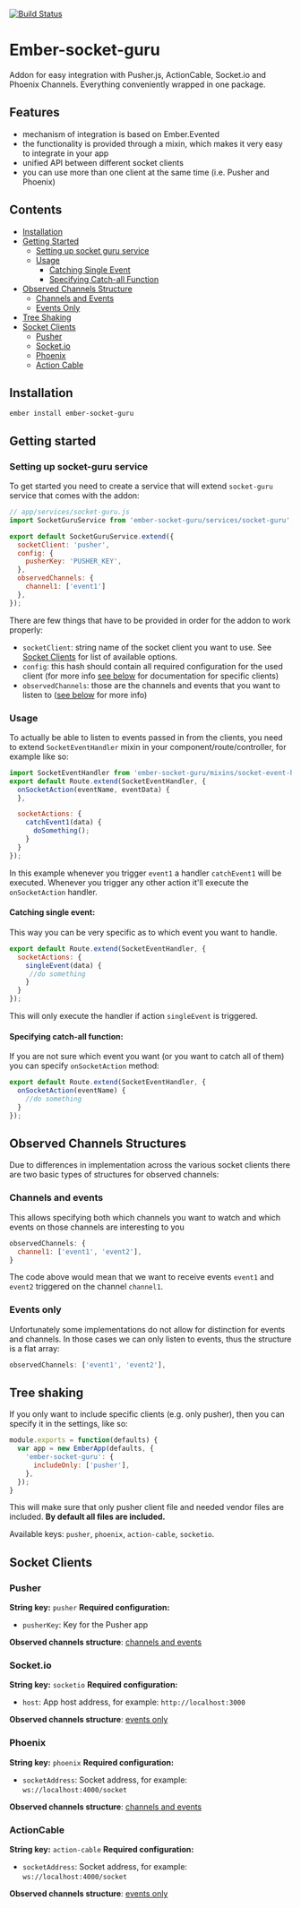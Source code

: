 [![Build Status](https://travis-ci.org/netguru/ember-socket-guru.svg?branch=master)](https://travis-ci.org/netguru/ember-socket-guru)

# Ember-socket-guru
Addon for easy integration with Pusher.js, ActionCable, Socket.io and Phoenix Channels. Everything conveniently wrapped in one package.

## Features
- mechanism of integration is based on Ember.Evented
- the functionality is provided through a mixin, which makes it very easy to integrate in your app
- unified API between different socket clients
- you can use more than one client at the same time (i.e. Pusher and Phoenix)

## Contents
- [Installation](#installation)
- [Getting Started](#getting-started)
  - [Setting up socket guru service](#setting-up-socket-guru-service)
  - [Usage](#usage)
    - [Catching Single Event](#catching-single-event)
    - [Specifying Catch-all Function](#specifying-catch-all-function)
- [Observed Channels Structure](#observed-channels-structure)
  - [Channels and Events](#channels-and-events)
  - [Events Only](#events-only)
- [Tree Shaking](#tree-shaking)
- [Socket Clients](#socket-clients)
  - [Pusher](#pusher)
  - [Socket.io](#socketio)
  - [Phoenix](#phoenix)
  - [Action Cable](#action-cable)

## Installation
`ember install ember-socket-guru`

## Getting started
### Setting up socket-guru service
To get started you need to create a service that will extend `socket-guru` service that comes with the addon:
```js
// app/services/socket-guru.js
import SocketGuruService from 'ember-socket-guru/services/socket-guru';

export default SocketGuruService.extend({
  socketClient: 'pusher',
  config: {
    pusherKey: 'PUSHER_KEY',
  },
  observedChannels: {
    channel1: ['event1']
  },
});
```
There are few things that have to be provided in order for the addon to work properly:
- `socketClient`: string name of the socket client you want to use. See [Socket Clients](#socket-clients) for list of available options.
- `config`: this hash should contain all required configuration for the used client (for more info [see below](#socket-clients) for documentation for specific clients)
- `observedChannels`: those are the channels and events that you want to listen to ([see below](#observed-channels-structures) for more info)

### Usage
To actually be able to listen to events passed in from the clients, you need to extend `SocketEventHandler` mixin in your component/route/controller, for example like so:
```js
import SocketEventHandler from 'ember-socket-guru/mixins/socket-event-handler';
export default Route.extend(SocketEventHandler, {
  onSocketAction(eventName, eventData) {
  },

  socketActions: {
    catchEvent1(data) {
      doSomething();
    }
  }
});
```
In this example whenever you trigger `event1` a handler `catchEvent1` will be executed. Whenever you trigger any other action it'll execute the `onSocketAction` handler.

#### Catching single event:
This way you can be very specific as to which event you want to handle.
```js
export default Route.extend(SocketEventHandler, {
  socketActions: {
    singleEvent(data) {
     //do something
    }
  }
});
```
This will only execute the handler if action `singleEvent` is triggered.
#### Specifying catch-all function:
If you are not sure which event you want (or you want to catch all of them) you can specify `onSocketAction` method:
```js
export default Route.extend(SocketEventHandler, {
  onSocketAction(eventName) {
    //do something
  }
});
```

## Observed Channels Structures
Due to differences in implementation across the various socket clients there are two basic types of structures for observed channels:
### Channels and events
This allows specifying both which channels you want to watch and which events on those channels are interesting to you
```js
observedChannels: {
  channel1: ['event1', 'event2'],
}
```
The code above would mean that we want to receive events `event1` and `event2` triggered on the channel `channel1`.
### Events only
Unfortunately some implementations do not allow for distinction for events and channels. In those cases we can only listen to events, thus the structure is a flat array:
```js
observedChannels: ['event1', 'event2'],
```

## Tree shaking
If you only want to include specific clients (e.g. only pusher), then you can specify it in the settings, like so:
```js
module.exports = function(defaults) {
  var app = new EmberApp(defaults, {
    'ember-socket-guru': {
      includeOnly: ['pusher'],
    },
  });
}
```
This will make sure that only pusher client file and needed vendor files are included. **By default all files are included.**

Available keys: `pusher`, `phoenix`, `action-cable`, `socketio`.

## Socket Clients
### Pusher
**String key:** `pusher`
**Required configuration:**
- `pusherKey`: Key for the Pusher app

**Observed channels structure**: [channels and events](#channels-and-events)

### Socket.io
**String key:** `socketio`
**Required configuration:**
- `host`: App host address, for example: `http://localhost:3000`

**Observed channels structure**: [events only](#events-only)

### Phoenix
**String key:** `phoenix`
**Required configuration:**
- `socketAddress`: Socket address, for example: `ws://localhost:4000/socket`

**Observed channels structure**: [channels and events](#channels-and-events)
### ActionCable
**String key:** `action-cable`
**Required configuration:**
- `socketAddress`: Socket address, for example: `ws://localhost:4000/socket`

**Observed channels structure**: [events only](#events-only)
